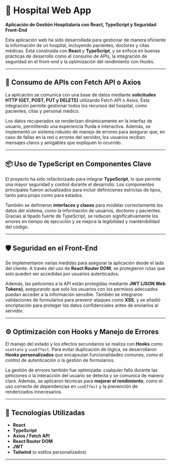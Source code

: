 # 🏥 Hospital Web App  
**Aplicación de Gestión Hospitalaria con React, TypeScript y Seguridad Front-End**

Esta aplicación web ha sido desarrollada para gestionar de manera eficiente la información de un hospital, incluyendo pacientes, doctores y citas médicas. Está construida con **React** y **TypeScript**, y se enfoca en buenas prácticas de desarrollo como el consumo de APIs, la integración de seguridad en el front-end y la optimización del rendimiento con Hooks.

---

## 🔗 Consumo de APIs con Fetch API o Axios

La aplicación se comunica con una base de datos mediante **solicitudes HTTP (GET, POST, PUT y DELETE)** utilizando Fetch API o Axios. Esta integración permite gestionar todos los recursos del hospital, como pacientes, citas y personal médico. 

Los datos recuperados se renderizan dinámicamente en la interfaz de usuario, permitiendo una experiencia fluida e interactiva. Además, se implementó un sistema robusto de manejo de errores para asegurar que, en caso de fallas en la red o errores del servidor, los usuarios reciban mensajes claros y amigables que expliquen lo ocurrido.

---

## 📦 Uso de TypeScript en Componentes Clave

El proyecto ha sido refactorizado para integrar **TypeScript**, lo que permite una mayor seguridad y control durante el desarrollo. Los componentes principales fueron actualizados para incluir definiciones estrictas de tipos, tanto para props como para estados.

También se definieron **interfaces y clases** para modelar correctamente los datos del sistema, como la información de usuarios, doctores y pacientes. Gracias al tipado fuerte de TypeScript, se reducen significativamente los errores en tiempo de ejecución y se mejora la legibilidad y mantenibilidad del código.

---

## 🛡️ Seguridad en el Front-End

Se implementaron varias medidas para asegurar la aplicación desde el lado del cliente. A través del uso de **React Router DOM**, se protegieron rutas que solo pueden ser accedidas por usuarios autenticados.

Además, las peticiones a la API están protegidas mediante **JWT (JSON Web Tokens)**, asegurando que solo los usuarios con los permisos adecuados puedan acceder a la información sensible. También se integraron validaciones de formularios para prevenir ataques como **XSS**, y se añadió encriptación para proteger los datos confidenciales antes de enviarlos al servidor.

---

## ⚙️ Optimización con Hooks y Manejo de Errores

El manejo del estado y los efectos secundarios se realiza con **Hooks** como `useState` y `useEffect`. Para evitar duplicación de lógica, se desarrollaron **Hooks personalizados** que encapsulan funcionalidades comunes, como el control de autenticación o la gestión de formularios.

La gestión de errores también fue optimizada: cualquier fallo durante las peticiones o la interacción del usuario se detecta y se comunica de manera clara. Además, se aplicaron técnicas para **mejorar el rendimiento**, como el uso correcto de dependencias en `useEffect` y la prevención de renderizados innecesarios.

---

## 🧰 Tecnologías Utilizadas

- **React**
- **TypeScript**
- **Axios / Fetch API**
- **React Router DOM**
- **JWT**
- **Tailwind** (o estilos personalizados)

---

